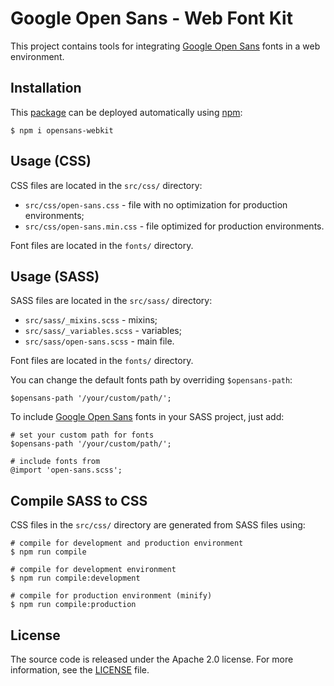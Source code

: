 # Google Open Sans - Web Font Kit

This project contains tools for integrating [Google Open Sans](https://github.com/google/fonts/tree/master/apache/opensans) fonts in a web environment.

## Installation

This [package](https://www.npmjs.com/package/opensans-webkit) can be deployed automatically using [npm](https://www.npmjs.com):

```
$ npm i opensans-webkit
```

## Usage (CSS)

CSS files are located in the `src/css/` directory:

* `src/css/open-sans.css` - file with no optimization for production environments;
* `src/css/open-sans.min.css` - file optimized for production environments.

Font files are located in the `fonts/` directory.

## Usage (SASS)

SASS files are located in the `src/sass/` directory:

* `src/sass/_mixins.scss` - mixins;
* `src/sass/_variables.scss` - variables;
* `src/sass/open-sans.scss` - main file.

Font files are located in the `fonts/` directory.

You can change the default fonts path by overriding `$opensans-path`:

```
$opensans-path '/your/custom/path/';
```

To include [Google Open Sans](https://github.com/google/fonts/tree/master/apache/opensans) fonts in your SASS project, just add:

```
# set your custom path for fonts
$opensans-path '/your/custom/path/';

# include fonts from
@import 'open-sans.scss';
```

## Compile SASS to CSS

CSS files in the `src/css/` directory are generated from SASS files using:

```
# compile for development and production environment
$ npm run compile

# compile for development environment
$ npm run compile:development

# compile for production environment (minify)
$ npm run compile:production
```

## License

The source code is released under the Apache 2.0 license. For more information, see the [LICENSE](https://github.com/dcourtet/opensans-webkit/blob/master/LICENSE) file.